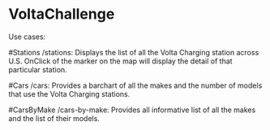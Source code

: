 # VoltaChallenge

Use cases:

#Stations
/stations:
Displays the list of all the Volta Charging station across U.S. 
OnClick of the marker on the map will display the detail of that particular station.

#Cars
/cars:
Provides a barchart of all the makes and the number of models that use the Volta Charging stations.

#CarsByMake
/cars-by-make:
Provides all informative list of all the makes and the list of their models.




